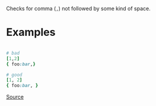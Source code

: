
Checks for comma (`,`) not followed by some kind of space.

# Examples

```ruby

# bad
[1,2]
{ foo:bar,}

# good
[1, 2]
{ foo:bar, }
```

[Source](http://www.rubydoc.info/gems/rubocop/RuboCop/Cop/Layout/SpaceAfterComma)